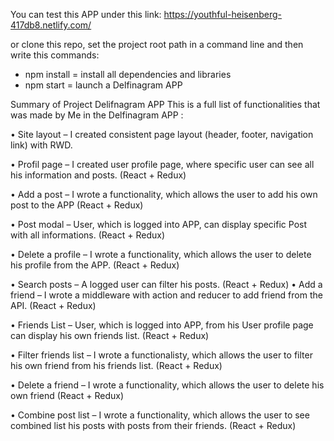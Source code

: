 
You can test this APP under this link: https://youthful-heisenberg-417db8.netlify.com/

or clone this repo, set the project root path in a command line and then write this commands:

- npm install = install all dependencies and libraries
- npm start  =  launch a Delfinagram APP


Summary of Project Delifnagram APP
This is a full list of functionalities that was made by Me in the Delfinagram APP :

•	Site layout – I created consistent page layout (header, footer, navigation link) with RWD.

•	Profil page – I created user profile page, where specific user can see all his information and posts. (React + Redux)

•	Add a post – I wrote a functionality, which allows the user to add his own post to the APP (React + Redux)

•	Post modal – User, which is logged into APP, can display specific Post with all informations. (React + Redux)

•	Delete a profile – I wrote a functionality, which allows the user to delete his profile from the APP. (React + Redux)

•	Search  posts – A logged user can filter his posts. (React + Redux)
•	Add a friend – I wrote a middleware with action and reducer to add friend from the API. (React + Redux)

•	Friends List – User, which is logged into APP, from his User profile page can display his own friends list. (React + Redux)

•	Filter friends list – I wrote a functionalisty, which allows the user to filter his own friend from his friends list. (React + Redux)

•	Delete a friend – I wrote a functionality, which allows the user to delete his own friend (React + Redux)

•	Combine post list – I wrote a functionality, which allows the user to see combined list his posts with posts from their friends. (React + Redux)

